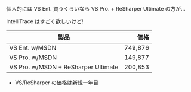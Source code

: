 個人的には VS Ent. 買うくらいなら VS Pro. + ReSharper Ultimate の方が...

IntelliTrace はすごく欲しいけど!

| 製品 | 価格
| ---- | ---:
| VS Ent. w/MSDN | 749,876
| VS Pro. w/MSDN | 149,877
| VS Pro. w/MSDN + ReSharper Ultimate | 200,853

* VS/ReSharper の価格は新規一年目
